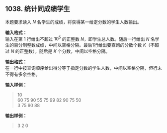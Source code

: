 ﻿## 1038. 统计同成绩学生
本题要求读入 $N$ 名学生的成绩，将获得某一给定分数的学生人数输出。

**输入格式：**  
输入在第 1 行给出不超过 $10^5$ 的正整数 $N$，即学生总人数。随后一行给出 $N$ 名学生的百分制整数成绩，中间以空格分隔。最后1行给出要查询的分数个数 $K$（不超过 $N$ 的正整数），随后是 $K$ 个分数，中间以空格分隔。

**输出格式：**  
在一行中按查询顺序给出得分等于指定分数的学生人数，中间以空格分隔，但行末不得有多余空格。

**输入样例：**
>10  
60 75 90 55 75 99 82 90 75 50  
3 75 90 88  

**输出样例：**
>3 2 0  